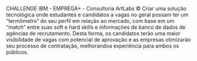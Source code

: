 CHALLENGE IBM  - EMPREGA+ - Consultoria ArtLabs ©
Criar uma solução tecnológica onde estudantes e candidatos a vagas no geral possam ter um “termômetro” do seu perfil em relação ao mercado, com base em um “match” entre suas soft e hard skills e informações de banco de dados de agências de recrutamento. Desta forma, os candidatos terão uma maior visibilidade de vagas com potencial de aprovação e as empresas otimizarão seu processo de contratação, melhorandoa experiência para ambos os públicos.
